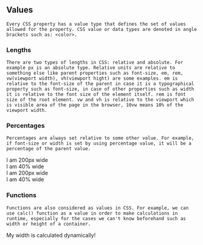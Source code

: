 <link rel="stylesheet" href="css-values-and-units.css" type="text/css">
 
## Values
    Every CSS property has a value type that defines the set of values allowed for the property. CSS value or data types are denoted in angle brackets such as: <color>.

### Lengths
    There are two types of lengths in CSS: relative and absolute. For example px is an absolute type. Relative units are relative to something else like parent properties such as font-size, em, rem, vw(viewport width), vh(viewport hight) are some examples. em is relative to the font-size of the parent in case it is a typographical property such as font-size, in case of other properties such as width it is relative to the font size of the element itself. rem is font size of the root element. vw and vh is relative to the viewport which is visible area of the page in the browser, 10vw means 10% of the viewport width.

### Percentages
    Percentages are always set relative to some other value. For example, if font-size or width is set by using percentage value, it will be a percentage of the parent value.

<div class="box px">I am 200px wide</div>
<div class="box percent">I am 40% wide</div>
<div class="container">
    <div class="box px">I am 200px wide</div>
    <div class="box percent">I am 40% wide</div>
</div>

### Functions
    Functions are also considered as values in CSS. For example, we can use calc() function as a value in order to make calculations in runtime, especially for the cases we can't know beforehand such as width or height of a container.

<div class="func-container">
    <p class="func-msg">My width is calculated dynamically!</p>
</div>